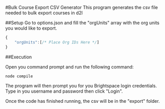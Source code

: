 #Bulk Course Export CSV Generator
This program generates the csv file needed to bulk export courses in d2l

##Setup
Go to options.json and fill the "orgUnits" array with the org units you would like to export.
```javascript
{
    "orgUnits":[/* Place Org IDs Here */]
}
```

##Execution

Open you command prompt and run the following command:
```
node compile
```
The program will then prompt you for you Brightspace login credentials.
Type in you username and password then click "Login".

Once the code has finished running, the csv will be in the "export" folder. 